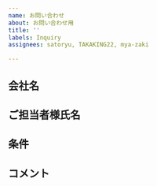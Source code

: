 ```yaml
---
name: お問い合わせ
about: お問い合わせ用
title: ''
labels: Inquiry
assignees: satoryu, TAKAKING22, mya-zaki

---
```


## 会社名

## ご担当者様氏名

## 条件

## コメント
